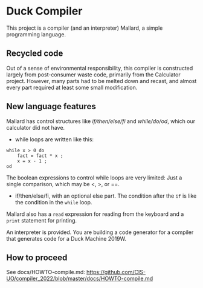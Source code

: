 # Duck Compiler

This project is a compiler (and an interpreter) Mallard, 
a simple programming language.  

## Recycled code

Out of a sense of environmental responsibility, this compiler is constructed largely from post-consumer waste code, primarily from the Calculator project. However, many parts had to be melted down and recast, and almost every part required at least some small modification. 


## New language features

Mallard has control structures like 
*if/then/else/fi* and *while/do/od*, which 
our calculator did not have.  


* while loops are written like this: 

```
while x > 0 do
    fact = fact * x ;
    x = x - 1 ;
od
```

The boolean expressions to control while loops are very limited:  Just a single comparison, which may be <, >, or ==.  

* if/then/else/fi, with an optional else part.  The condition after the `if` is like the condition in the `while` loop.   

Mallard also has a ```read``` expression 
for reading from the keyboard and a 
```print``` statement for printing. 

An interpreter is provided.  You are building
a code generator for a compiler that generates
code for a Duck Machine 2019W. 

## How to proceed

See docs/HOWTO-compile.md: https://github.com/CIS-UO/compiler_2022/blob/master/docs/HOWTO-compile.md

